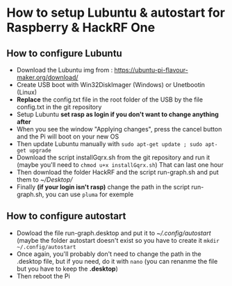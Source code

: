 # How to setup Lubuntu & autostart for Raspberry & HackRF One

## How to configure Lubuntu

* Download the Lubuntu img from : https://ubuntu-pi-flavour-maker.org/download/
* Create USB boot with Win32DiskImager (Windows) or Unetbootin (Linux)
* **Replace** the config.txt file in the root folder of the USB by the file config.txt in the git repository
* Setup Lubuntu **set rasp as login if you don't want to change anything after**
* When you see the window "Applying changes", press the cancel button and the Pi will boot on your new OS
* Then update Lubuntu manually with `sudo apt-get update ; sudo apt-get upgrade`
* Download the script installGqrx.sh from the git repository and run it (maybe you'll need to `chmod u+x installGqrx.sh`) That can last one hour
* Then download the folder HackRF and the script run-graph.sh and put them to  _~/Desktop/_
* Finally **(if your login isn't rasp)** change the path in the script run-graph.sh, you can use `pluma` for exemple

## How to configure autostart

* Dowload the file run-graph.desktop and put it to _~/.config/autostart_ (maybe the folder autostart doesn't exist so you have to create it  `mkdir ~/.config/autostart`
* Once again, you'll probably don't need to change the path in the .desktop file, but if you need, do it with `nano` (you can renanme the file but you have to keep the **.desktop**)
* Then reboot the Pi 
